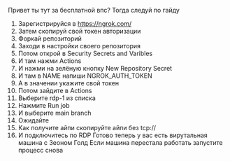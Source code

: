 Привет ты тут за бесплатной впс?
Тогда следуй по гайду
1. Зарегистрируйся в https://ngrok.com/
2. Затем скопируй свой токен авторизации
3. Форкай репозиторий
4. Заходи в настройки своего репозитория
5. Потом открой в Security Secrets and Varibles
6. И там нажми Actions
7. И нажми на зелёную кнопку New Repository Secret
8. И там в NAME напиши NGROK_AUTH_TOKEN
9. А в значении укажите свой токен
10. Потом зайдите в Actions
11. Выберите rdp-1 из списка
12. Нажмите Run job
13. И выберите main branch
14. Ожидайте
15. Как получите айпи скопируйте айпи без tcp://
16. И подключитесь по RDP
Готово теперь у вас есть вирутальная машина с Зеоном Голд
Если машина перестала работать запустите процесс снова
